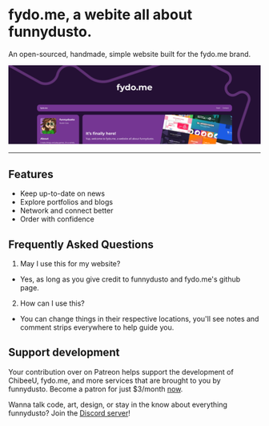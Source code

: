 # fydo.me, a webite all about funnydusto.
An open-sourced, handmade, simple website built for the fydo.me brand.

![Cover banner for fydo.me, with a look of the website and a heading reading 'fydo.me' in a dark purple background with a wavy line in the background.](assets/images/github/fydocover.png)

***

## Features
- Keep up-to-date on news
- Explore portfolios and blogs
- Network and connect better
- Order with confidence

## Frequently Asked Questions
1. May I use this for my website?
 - Yes, as long as you give credit to funnydusto and fydo.me's github page.
2. How can I use this?
 - You can change things in their respective locations, you'll see notes and comment strips everywhere to help guide you.

## Support development
Your contribution over on Patreon helps support the development of ChibeeU, fydo.me, and more services that are brought to you by funnydusto. Become a patron for just $3/month [now](https://patreon.com/funnydusto "Support funnydusto on Patreon").

Wanna talk code, art, design, or stay in the know about everything funnydusto? Join the [Discord server](https://discord.gg/A3wQWfKVyk "Join dustin's lounge")!